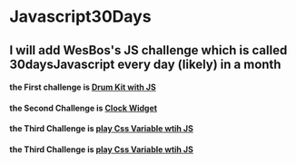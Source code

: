 # Javascript30Days
## I will add WesBos's JS challenge which is called 30daysJavascript every day (likely) in a month

#### the First challenge is **[Drum Kit with JS](https://github.com/gterzierol/Javascript30Days/blob/master/Javascript30Days/DrumKit_JS_JS30_Day1-master)**

#### the Second Challenge is **[Clock Widget](https://github.com/gterzierol/Javascript30Days/tree/master/Javascript30Days/js-clock_JS30_Day2-master)**

#### the Third Challenge is **[play Css Variable wtih JS](https://github.com/gterzierol/Javascript30Days/tree/master/Javascript30Days/css-variable-and-js)**

#### the Third Challenge is **[play Css Variable wtih JS](https://github.com/gterzierol/Javascript30Days/tree/master/Javascript30Days/flex_panel_gallery_Day3_master)**
